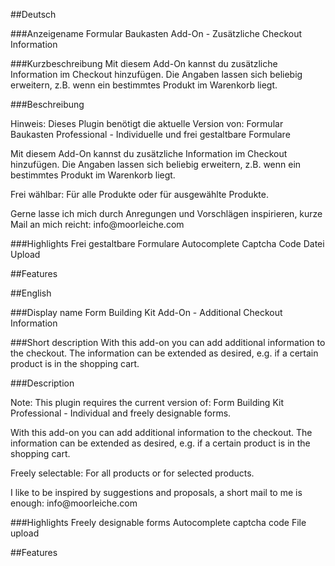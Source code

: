 ##Deutsch

###Anzeigename
Formular Baukasten Add-On - Zusätzliche Checkout Information

###Kurzbeschreibung
Mit diesem Add-On kannst du zusätzliche Information im Checkout hinzufügen. Die Angaben lassen sich beliebig erweitern, z.B. wenn ein bestimmtes Produkt im Warenkorb liegt.

###Beschreibung
<p>Hinweis: Dieses Plugin benötigt die aktuelle Version von: Formular Baukasten Professional - Individuelle und frei gestaltbare Formulare</p>

<p>Mit diesem Add-On kannst du zusätzliche Information im Checkout hinzufügen. Die Angaben lassen sich beliebig erweitern, z.B. wenn ein bestimmtes Produkt im Warenkorb liegt.</p>

<p>Frei wählbar: Für alle Produkte oder für ausgewählte Produkte.</p>

<p>Gerne lasse ich mich durch Anregungen und Vorschlägen inspirieren, kurze Mail an mich reicht: info@moorleiche.com</p>

###Highlights
Frei gestaltbare Formulare
Autocomplete
Captcha Code
Datei Upload

##Features

##English

###Display name
Form Building Kit Add-On - Additional Checkout Information

###Short description
With this add-on you can add additional information to the checkout. The information can be extended as desired, e.g. if a certain product is in the shopping cart.

###Description
<p>Note: This plugin requires the current version of: Form Building Kit Professional - Individual and freely designable forms.</p>

<p>With this add-on you can add additional information to the checkout. The information can be extended as desired, e.g. if a certain product is in the shopping cart.</p>

<p>Freely selectable: For all products or for selected products.</p>

<p>I like to be inspired by suggestions and proposals, a short mail to me is enough: info@moorleiche.com</p>

###Highlights
Freely designable forms
Autocomplete
captcha code
File upload

##Features
